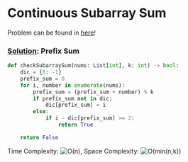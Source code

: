 # Continuous Subarray Sum

Problem can be found in [here](https://leetcode.com/problems/continuous-subarray-sum/)!

### [Solution](/Prefix%20Sum/523-ContinuousSubarraySum/solution.py): Prefix Sum

```python
def checkSubarraySum(nums: List[int], k: int) -> bool:
    dic = {0: -1}
    prefix_sum = 0
    for i, number in enumerate(nums):
        prefix_sum = (prefix_sum + number) % k
        if prefix_sum not in dic:
            dic[prefix_sum] = i
        else:
            if i - dic[prefix_sum] >= 2:
                return True

    return False
```

Time Complexity: ![O(n)](<https://latex.codecogs.com/svg.image?\inline&space;O(n)>), Space Complexity: ![O(min(n,k))](<https://latex.codecogs.com/svg.image?\inline&space;O(min(n,k))>)
